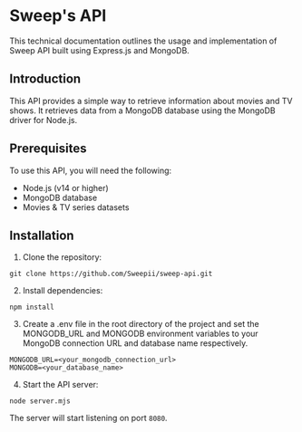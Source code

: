 # Sweep's API

This technical documentation outlines the usage and implementation of Sweep API built using Express.js and MongoDB.

## Introduction

This API provides a simple way to retrieve information about movies and TV shows. It retrieves data from a MongoDB database using the MongoDB driver for Node.js.

## Prerequisites

To use this API, you will need the following:

* Node.js (v14 or higher)
* MongoDB database
* Movies & TV series datasets

## Installation

1. Clone the repository:

```
git clone https://github.com/Sweepii/sweep-api.git
```

2. Install dependencies:

```
npm install
```

3. Create a .env file in the root directory of the project and set the MONGODB_URL and MONGODB environment variables to your MongoDB connection URL and database name respectively.

```
MONGODB_URL=<your_mongodb_connection_url>
MONGODB=<your_database_name>
```

4. Start the API server:

```
node server.mjs
```

The server will start listening on port `8080`.